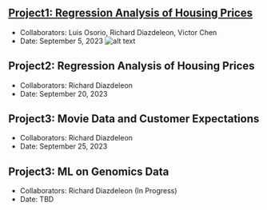 ## [Project1: Regression Analysis of Housing Prices]()
* Collaborators: Luis Osorio, Richard Diazdeleon, Victor Chen
* Date: September 5, 2023
	![alt text](corr_matrix.png)

## Project2: Regression Analysis of Housing Prices
* Collaborators: Richard Diazdeleon
* Date: September 20, 2023


## Project3: Movie Data and Customer Expectations
* Collaborators: Richard Diazdeleon
* Date: September 25, 2023


## Project3: ML on Genomics Data
* Collaborators: Richard Diazdeleon (In Progress)
* Date: TBD 














